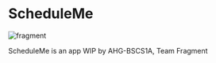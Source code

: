 # ScheduleMe
![fragment](https://user-images.githubusercontent.com/110330524/236959994-056af62f-7f27-4f55-9326-040fa08c4e35.png)

ScheduleMe is an app WIP by AHG-BSCS1A, Team Fragment
